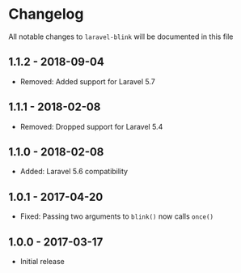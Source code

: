 # Changelog

All notable changes to `laravel-blink` will be documented in this file

## 1.1.2 - 2018-09-04
- Removed: Added support for Laravel 5.7

## 1.1.1 - 2018-02-08
- Removed: Dropped support for Laravel 5.4

## 1.1.0 - 2018-02-08
- Added: Laravel 5.6 compatibility

## 1.0.1 - 2017-04-20
- Fixed: Passing two arguments to `blink()` now calls `once()`

## 1.0.0 - 2017-03-17
- Initial release

